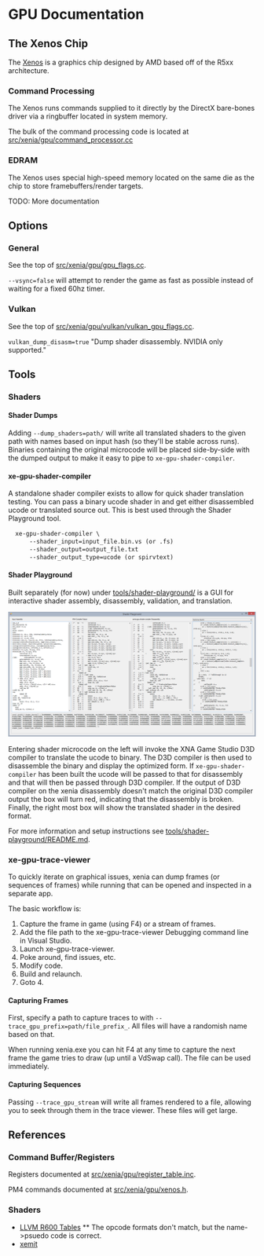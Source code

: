 # GPU Documentation

## The Xenos Chip

The [Xenos](https://en.wikipedia.org/wiki/Xenos_\(graphics_chip\)) is a graphics
chip designed by AMD based off of the R5xx architecture.

### Command Processing

The Xenos runs commands supplied to it directly by the DirectX bare-bones driver
via a ringbuffer located in system memory.

The bulk of the command processing code is located at
[src/xenia/gpu/command_processor.cc](../src/xenia/gpu/command_processor.cc)

### EDRAM

The Xenos uses special high-speed memory located on the same die as the chip to 
store framebuffers/render targets.

TODO: More documentation

## Options

### General

See the top of [src/xenia/gpu/gpu_flags.cc](../src/xenia/gpu/gpu_flags.cc).

`--vsync=false` will attempt to render the game as fast as possible instead of
waiting for a fixed 60hz timer.

### Vulkan

See the top of [src/xenia/gpu/vulkan/vulkan_gpu_flags.cc](../src/xenia/vulkan/vulkan_gpu_flags.cc).

`vulkan_dump_disasm=true` "Dump shader disassembly. NVIDIA only supported."

## Tools

### Shaders

#### Shader Dumps

Adding `--dump_shaders=path/` will write all translated shaders to the given
path with names based on input hash (so they'll be stable across runs).
Binaries containing the original microcode will be placed side-by-side with
the dumped output to make it easy to pipe to `xe-gpu-shader-compiler`.

#### xe-gpu-shader-compiler

A standalone shader compiler exists to allow for quick shader translation
testing. You can pass a binary ucode shader in and get either disassembled
ucode or translated source out. This is best used through the Shader
Playground tool.

```
  xe-gpu-shader-compiler \
      --shader_input=input_file.bin.vs (or .fs)
      --shader_output=output_file.txt
      --shader_output_type=ucode (or spirvtext)
```

#### Shader Playground

Built separately (for now) under [tools/shader-playground/](../tools/shader-playground/)
is a GUI for interactive shader assembly, disassembly, validation, and
translation.

![Shader Playground Screenshot](images/shader_playground.png?raw=true)

Entering shader microcode on the left will invoke the XNA Game Studio
D3D compiler to translate the ucode to binary. The D3D compiler is then
used to disassemble the binary and display the optimized form. If
`xe-gpu-shader-compiler` has been built the ucode will be passed to that
for disassembly and that will then be passed through D3D compiler. If
the output of D3D compiler on the xenia disassembly doesn't match the
original D3D compiler output the box will turn red, indicating that the
disassembly is broken. Finally, the right most box will show the
translated shader in the desired format.

For more information and setup instructions see
[tools/shader-playground/README.md](../tools/shader-playground/README.md).

### xe-gpu-trace-viewer

To quickly iterate on graphical issues, xenia can dump frames (or sequences of
frames) while running that can be opened and inspected in a separate app.

The basic workflow is:

1. Capture the frame in game (using F4) or a stream of frames.
2. Add the file path to the xe-gpu-trace-viewer Debugging command line in
Visual Studio.
3. Launch xe-gpu-trace-viewer.
4. Poke around, find issues, etc.
5. Modify code.
6. Build and relaunch.
7. Goto 4.

#### Capturing Frames

First, specify a path to capture traces to with
`--trace_gpu_prefix=path/file_prefix_`. All files will have a randomish name
based on that.

When running xenia.exe you can hit F4 at any time to capture the next frame the
game tries to draw (up until a VdSwap call). The file can be used immediately.

#### Capturing Sequences

Passing `--trace_gpu_stream` will write all frames rendered to a file, allowing
you to seek through them in the trace viewer. These files will get large.

## References

### Command Buffer/Registers

Registers documented at [src/xenia/gpu/register_table.inc](../src/xenia/gpu/register_table.inc).

PM4 commands documented at [src/xenia/gpu/xenos.h](../src/xenia/gpu/xenos.h#L521).

### Shaders

* [LLVM R600 Tables]( http://llvm.org/viewvc/llvm-project/llvm/trunk/lib/Target/AMDGPU/R600Instructions.td)
** The opcode formats don't match, but the name->psuedo code is correct.
* [xemit](https://github.com/gligli/libxemit/blob/master/xemitops.c)
